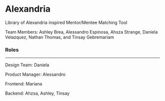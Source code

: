 # Alexandria
Library of Alexandria inspired Mentor/Mentee Matching Tool


Team Members: Ashley Brea, Alessandro Espinosa, Ahsza Strange, Daniela Velazquez, Nathan Thomas, and Tinsay Gebremariam




### Roles
--------------------------
Design Team: Daniela

Product Manager: Alessandro

Frontend: Mariana

Backend: Ahzsa, Ashley, Tinsay
